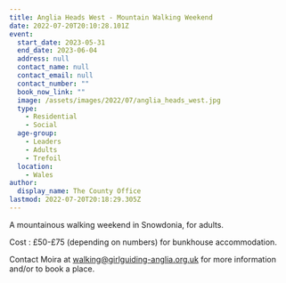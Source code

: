 ```yaml
---
title: Anglia Heads West - Mountain Walking Weekend
date: 2022-07-20T20:10:28.101Z
event:
  start_date: 2023-05-31
  end_date: 2023-06-04
  address: null
  contact_name: null
  contact_email: null
  contact_number: ""
  book_now_link: ""
  image: /assets/images/2022/07/anglia_heads_west.jpg
  type:
    - Residential
    - Social
  age-group:
    - Leaders
    - Adults
    - Trefoil
  location:
    - Wales
author:
  display_name: The County Office
lastmod: 2022-07-20T20:18:29.305Z
---
```

A mountainous walking weekend in Snowdonia, for adults.

Cost : £50-£75 (depending on numbers) for bunkhouse accommodation.

Contact Moira at <walking@girlguiding-anglia.org.uk> for more information and/or to book a place.
